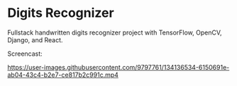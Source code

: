 Digits Recognizer
=================

Fullstack handwritten digits recognizer project with TensorFlow, OpenCV, Django, and React.

Screencast:

https://user-images.githubusercontent.com/9797761/134136534-6150691e-ab04-43c4-b2e7-ce817b2c991c.mp4

